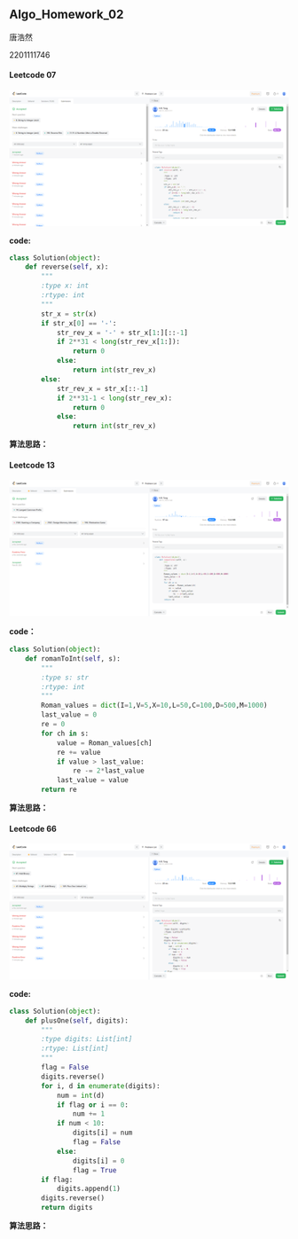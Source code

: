 ## Algo_Homework_02

唐浩然

2201111746

#### Leetcode 07 
![Leetcode_07](./pic/Leetcode_07.png)

**code:**
```python
class Solution(object):
    def reverse(self, x):
        """
        :type x: int
        :rtype: int
        """
        str_x = str(x)
        if str_x[0] == '-':
            str_rev_x = '-' + str_x[1:][::-1]
            if 2**31 < long(str_rev_x[1:]):
                return 0
            else:
                return int(str_rev_x)
        else:
            str_rev_x = str_x[::-1]
            if 2**31-1 < long(str_rev_x):
                return 0
            else:
                return int(str_rev_x)

```
**算法思路：**

#### Leetcode 13 
![Leetcode_13](./pic/Leetcode_13.png)

**code：**
```python
class Solution(object):
    def romanToInt(self, s):
        """
        :type s: str
        :rtype: int
        """
        Roman_values = dict(I=1,V=5,X=10,L=50,C=100,D=500,M=1000)
        last_value = 0
        re = 0
        for ch in s:
            value = Roman_values[ch] 
            re += value
            if value > last_value:
                re -= 2*last_value
            last_value = value
        return re
```
**算法思路：**

#### Leetcode 66
![Leetcode_66](./pic/Leetcode_66.png)

**code:**
```python
class Solution(object):
    def plusOne(self, digits):
        """
        :type digits: List[int]
        :rtype: List[int]
        """
        flag = False
        digits.reverse()
        for i, d in enumerate(digits):
            num = int(d)
            if flag or i == 0:
                num += 1
            if num < 10:
                digits[i] = num
                flag = False
            else:
                digits[i] = 0
                flag = True
        if flag:
            digits.append(1)
        digits.reverse()
        return digits
```
**算法思路：**
